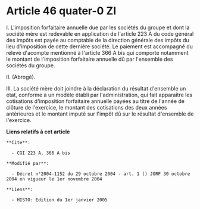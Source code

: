 # Article 46 quater-0 ZI

I. L'imposition forfaitaire annuelle due par les sociétés du groupe et dont la société mère est redevable en application de
l'article 223 A du code général des impôts est payée au comptable de la direction générale des impôts du lieu d'imposition de
cette dernière société. Le paiement est accompagné du relevé d'acompte mentionné à l'article 366 A bis qui comporte notamment
le montant de l'imposition forfaitaire annuelle dû par l'ensemble des sociétés du groupe.

II. (Abrogé).

III. La société mère doit joindre à la déclaration du résultat d'ensemble un état, conforme à un modèle établi par
l'administration, qui fait apparaître les cotisations d'imposition forfaitaire annuelle payées au titre de l'année de clôture
de l'exercice, le montant des cotisations des deux années antérieures et le montant imputé sur l'impôt dû sur le résultat
d'ensemble de l'exercice.

**Liens relatifs à cet article**

	**Cite**:

	  - CGI 223 A, 366 A bis

	**Modifié par**:

	  - Décret n°2004-1152 du 29 octobre 2004 - art. 1 () JORF 30 octobre 2004 en vigueur le 1er novembre 2004

	**Liens**:

	  - HISTO: Edition du 1er janvier 2005
